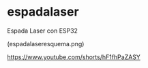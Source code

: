# espadalaser
Espada Laser con ESP32

(espadalaseresquema.png)


https://www.youtube.com/shorts/hF1fhPaZASY


